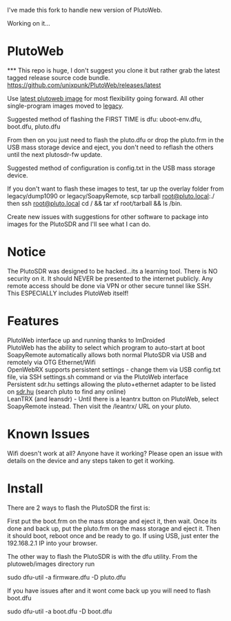 I've made this fork to handle new version of PlutoWeb.

Working on it...





# PlutoWeb
*** This repo is huge, I don't suggest you clone it but rather grab the latest tagged release source code bundle.  <a href="https://github.com/unixpunk/PlutoWeb/releases/latest">https://github.com/unixpunk/PlutoWeb/releases/latest</a>

Use <a href="https://github.com/unixpunk/PlutoWeb/tree/master/plutoweb/images">latest plutoweb image</a> for most flexibility going forward.  All other single-program images moved to <a href="https://github.com/unixpunk/PlutoWeb/tree/master/legacy">legacy</a>.

Suggested method of flashing the FIRST TIME is dfu: uboot-env.dfu, boot.dfu, pluto.dfu

From then on you just need to flash the pluto.dfu or drop the pluto.frm in the USB mass storage device and eject, you don't need to reflash the others until the next plutosdr-fw update.

Suggested method of configuration is config.txt in the USB mass storage device.

If you don't want to flash these images to test, tar up the overlay folder from legacy/dump1090 or legacy/SoapyRemote, scp tarball root@pluto.local:./ then ssh root@pluto.local cd / && tar xf root/tarball && ls /bin.

Create new issues with suggestions for other software to package into images for the PlutoSDR and I'll see what I can do.

# Notice
The PlutoSDR was designed to be hacked...its a learning tool.  There is NO security on it.  It should NEVER be presented to the internet publicly.  Any remote access should be done via VPN or other secure tunnel like SSH.  This ESPECIALLY includes PlutoWeb itself!

# Features
PlutoWeb interface up and running thanks to ImDroided
<BR>PlutoWeb has the ability to select which program to auto-start at boot
<BR>SoapyRemote automatically allows both normal PlutoSDR via USB and remotely via OTG Ethernet/Wifi
<BR>OpenWebRX supports persistent settings - change them via USB config.txt file, via SSH settings.sh command or via the PlutoWeb interface
<BR>Persistent sdr.hu settings allowing the pluto+ethernet adapter to be listed on <a href="https://sdr.hu">sdr.hu</a> (search pluto to find any online)
<BR>LeanTRX (and leansdr) - Until there is a leantrx button on PlutoWeb, select SoapyRemote instead.  Then visit the /leantrx/ URL on your pluto.

# Known Issues
Wifi doesn't work at all?  Anyone have it working?  Please open an issue with details on the device and any steps taken to get it working.

# Install
There are 2 ways to flash the PlutoSDR the first is:

First put the boot.frm on the mass storage and eject it, then wait. Once its done and back up, put the pluto.frm on the mass storage and eject it. Then it should boot, reboot once and be ready to go. If using USB, just enter the 192.168.2.1 IP into your browser.

The other way to flash the PlutoSDR is with the dfu utility. From the plutoweb/images directory run 

sudo dfu-util -a firmware.dfu -D pluto.dfu

If you have issues after and it wont come back up you will need to flash boot.dfu 

sudo dfu-util -a boot.dfu -D boot.dfu
